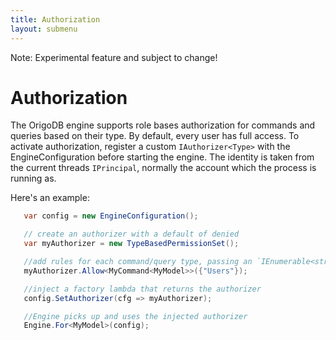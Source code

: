 ```yaml
---
title: Authorization
layout: submenu
---
```


Note: Experimental feature and subject to change!

# Authorization

The OrigoDB engine supports role bases authorization for commands and queries based on their type.
By default, every user has full access. To activate authorization, register a custom
`IAuthorizer<Type>` with the EngineConfiguration before starting the engine. The identity is taken from
the current threads `IPrincipal`, normally the account which the process is running as.

Here's an example:

```csharp
   var config = new EngineConfiguration();

   // create an authorizer with a default of denied
   var myAuthorizer = new TypeBasedPermissionSet();

   //add rules for each command/query type, passing an `IEnumerable<string>` with user or role names
   myAuthorizer.Allow<MyCommand<MyModel>>({"Users"});

   //inject a factory lambda that returns the authorizer
   config.SetAuthorizer(cfg => myAuthorizer);

   //Engine picks up and uses the injected authorizer
   Engine.For<MyModel>(config);
```
